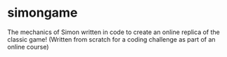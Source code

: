 # simongame
The mechanics of Simon written in code to create an online replica of the classic game! (Written from scratch for a coding challenge as part of an online course)
